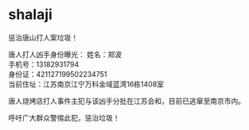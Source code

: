 # shalaji
惩治唐山打人案垃圾！

唐人打人凶手身份曝光：
姓名：郑波  
手机号：13182931794  
身份证：421127199502234751  
当前住址：江苏南京江宁万科金域蓝湾16栋1408室  

唐人烧烤店打人事件主犯与该凶手分批在江苏会和，目前已逃窜至南京市内。

呼吁广大群众警惕此犯，惩治垃圾！
